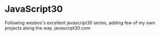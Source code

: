 # JavaScript30

Following wesbos's excellent javascript30 series, adding few of my own projects along the way.
javascript30.com
